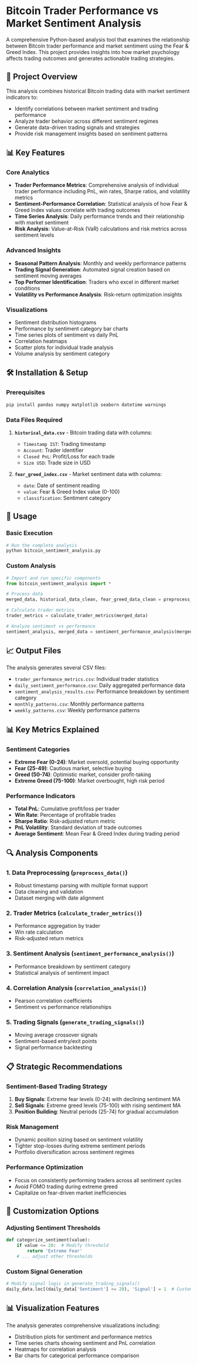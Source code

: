 # Bitcoin Trader Performance vs Market Sentiment Analysis

A comprehensive Python-based analysis tool that examines the relationship between Bitcoin trader performance and market sentiment using the Fear & Greed Index. This project provides insights into how market psychology affects trading outcomes and generates actionable trading strategies.

## 🎯 Project Overview

This analysis combines historical Bitcoin trading data with market sentiment indicators to:
- Identify correlations between market sentiment and trading performance
- Analyze trader behavior across different sentiment regimes
- Generate data-driven trading signals and strategies
- Provide risk management insights based on sentiment patterns

## 📊 Key Features

### Core Analytics
- **Trader Performance Metrics**: Comprehensive analysis of individual trader performance including PnL, win rates, Sharpe ratios, and volatility metrics
- **Sentiment-Performance Correlation**: Statistical analysis of how Fear & Greed Index values correlate with trading outcomes
- **Time Series Analysis**: Daily performance trends and their relationship with market sentiment
- **Risk Analysis**: Value-at-Risk (VaR) calculations and risk metrics across sentiment levels

### Advanced Insights
- **Seasonal Pattern Analysis**: Monthly and weekly performance patterns
- **Trading Signal Generation**: Automated signal creation based on sentiment moving averages
- **Top Performer Identification**: Traders who excel in different market conditions
- **Volatility vs Performance Analysis**: Risk-return optimization insights

### Visualizations
- Sentiment distribution histograms
- Performance by sentiment category bar charts
- Time series plots of sentiment vs daily PnL
- Correlation heatmaps
- Scatter plots for individual trade analysis
- Volume analysis by sentiment category

## 🛠️ Installation & Setup

### Prerequisites
```bash
pip install pandas numpy matplotlib seaborn datetime warnings
```


### Data Files Required
1. **`historical_data.csv`** - Bitcoin trading data with columns:
   - `Timestamp IST`: Trading timestamp
   - `Account`: Trader identifier
   - `Closed PnL`: Profit/Loss for each trade
   - `Size USD`: Trade size in USD

2. **`fear_greed_index.csv`** - Market sentiment data with columns:
   - `date`: Date of sentiment reading
   - `value`: Fear & Greed Index value (0-100)
   - `classification`: Sentiment category

## 🚀 Usage

### Basic Execution
```python
# Run the complete analysis
python bitcoin_sentiment_analysis.py
```

### Custom Analysis
```python
# Import and run specific components
from bitcoin_sentiment_analysis import *

# Process data
merged_data, historical_data_clean, fear_greed_data_clean = preprocess_data()

# Calculate trader metrics
trader_metrics = calculate_trader_metrics(merged_data)

# Analyze sentiment vs performance
sentiment_analysis, merged_data = sentiment_performance_analysis(merged_data)
```

## 📈 Output Files

The analysis generates several CSV files:
- `trader_performance_metrics.csv`: Individual trader statistics
- `daily_sentiment_performance.csv`: Daily aggregated performance data
- `sentiment_analysis_results.csv`: Performance breakdown by sentiment category
- `monthly_patterns.csv`: Monthly performance patterns
- `weekly_patterns.csv`: Weekly performance patterns

## 📊 Key Metrics Explained

### Sentiment Categories
- **Extreme Fear (0-24)**: Market oversold, potential buying opportunity
- **Fear (25-49)**: Cautious market, selective buying
- **Greed (50-74)**: Optimistic market, consider profit-taking
- **Extreme Greed (75-100)**: Market overbought, high risk period

### Performance Indicators
- **Total PnL**: Cumulative profit/loss per trader
- **Win Rate**: Percentage of profitable trades
- **Sharpe Ratio**: Risk-adjusted return metric
- **PnL Volatility**: Standard deviation of trade outcomes
- **Average Sentiment**: Mean Fear & Greed Index during trading period

## 🔍 Analysis Components

### 1. Data Preprocessing (`preprocess_data()`)
- Robust timestamp parsing with multiple format support
- Data cleaning and validation
- Dataset merging with date alignment

### 2. Trader Metrics (`calculate_trader_metrics()`)
- Performance aggregation by trader
- Win rate calculation
- Risk-adjusted return metrics

### 3. Sentiment Analysis (`sentiment_performance_analysis()`)
- Performance breakdown by sentiment category
- Statistical analysis of sentiment impact

### 4. Correlation Analysis (`correlation_analysis()`)
- Pearson correlation coefficients
- Sentiment vs performance relationships

### 5. Trading Signals (`generate_trading_signals()`)
- Moving average crossover signals
- Sentiment-based entry/exit points
- Signal performance backtesting

## 📋 Strategic Recommendations

### Sentiment-Based Trading Strategy
1. **Buy Signals**: Extreme fear levels (0-24) with declining sentiment MA
2. **Sell Signals**: Extreme greed levels (75-100) with rising sentiment MA
3. **Position Building**: Neutral periods (25-74) for gradual accumulation

### Risk Management
- Dynamic position sizing based on sentiment volatility
- Tighter stop-losses during extreme sentiment periods
- Portfolio diversification across sentiment regimes

### Performance Optimization
- Focus on consistently performing traders across all sentiment cycles
- Avoid FOMO trading during extreme greed
- Capitalize on fear-driven market inefficiencies

## 🔧 Customization Options

### Adjusting Sentiment Thresholds
```python
def categorize_sentiment(value):
    if value <= 20:  # Modify threshold
        return 'Extreme Fear'
    # ... adjust other thresholds
```

### Custom Signal Generation
```python
# Modify signal logic in generate_trading_signals()
daily_data.loc[(daily_data['Sentiment'] <= 20), 'Signal'] = 1  # Custom buy threshold
```

## 📊 Visualization Features

The analysis generates comprehensive visualizations including:
- Distribution plots for sentiment and performance metrics
- Time series charts showing sentiment and PnL correlation
- Heatmaps for correlation analysis
- Bar charts for categorical performance comparison
